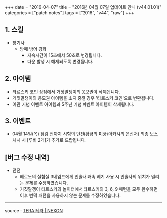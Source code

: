 +++
date = "2016-04-07"
title = "2016년 04월 07일 업데이트 안내 (v44.01.01)"
categories = ["patch notes"]
tags = ["2016", "v44", "raw"]
+++

## 1. 스킬
- 창기사
  - 방패 방어 강화
    - 지속시간이 15초에서 50초로 변경됩니다.
    - 다운 발생 시 해제되도록 변경됩니다.

## 2. 아이템
- 타르스키 코인 상점에서 거짓말쟁이의 응모권이 삭제됩니다.
- 거짓말쟁이의 응모권 아이템을 소지 중일 경우 '타르스키 코인'으로 변환됩니다.
- 이관 기념 이벤트 아이템과 5주년 기념 이벤트 아이템이 삭제됩니다.

## 3. 이벤트
- 04월 14일(목) 점검 전까지 시험의 던전(황금의 미궁/아카샤의 은신처) 최종 보스 처치 시 [루비 2개]가 추가로 드랍됩니다.

## [버그 수정 내역]
- 던전
  - 베르노의 실험실 3네임드에게 인술사 쾌속 베기 사용 시 인술사의 위치가 밀리는 문제를 수정하였습니다.
  - 거짓말쟁이 타르스키의 놀이터에서 타르스키의 3, 6, 9 패턴을 모두 완수하면 이후 변덕 패턴을 사용하지 않는 문제를 수정하였습니다.

----

source : [TERA 테라 | NEXON](http://tera.nexon.com/news/update/view.aspx?n4articlesn=)